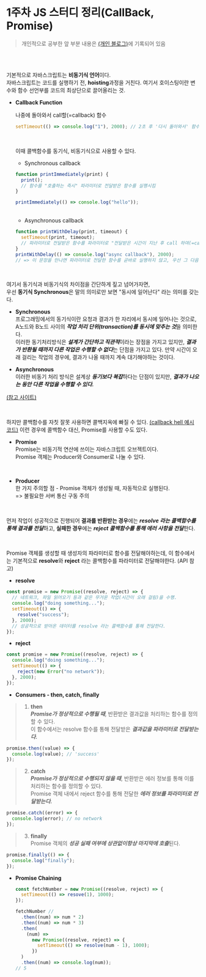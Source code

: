 # 1주차 JS 스터디 정리(CallBack, Promise)

> 개인적으로 공부한 앞 부분 내용은 [(개인 블로그)](https://minsan.tistory.com/)에 기록되어 있음

<br><br>

기본적으로 자바스크립트는 **비동기식 언어**이다.  
자바스크립트는 코드를 실행하기 전, **hoisting**과정을 거친다. 여기서 호이스팅이란 변수와 함수 선언부를 코드의 최상단으로 끌어올리는 것.

- **Callback Function**

  나중에 돌아와서 call할(=callback) 함수

  ```javascript
  setTimeout(() => console.log("1"), 2000); // 2초 후 '다시 돌아와서' 함수 실행
  ```

  <br>

  이때 콜백함수를 동기식, 비동기식으로 사용할 수 있다.

  - Synchronous callback

  ```javascript
  function printImmediately(print) {
    print();
    // 함수를 "호출하는 즉시" 파라미터로 전달받은 함수를 실행시킴
  }

  printImmediately(() => console.log("hello"));
  ```

  <br>

  - Asynchronous callback

  ```javascript
  function printWithDelay(print, timeout) {
    setTimeout(print, timeout);
    // 파라미터로 전달받은 함수를 파라미터로 "전달받은 시간이 지난 후 call 하여(=callback) 실행"
  }
  printWithDelay(() => console.log("async callback"), 2000);
  // => 이 문장을 만나면 파라미터로 전달한 함수를 곧바로 실행하지 않고, 우선 그 다음 코드 작업을 수행한다. 그리고 주어진 시간(timeout. 여기서는 2초)이 지나면 함수로 돌아와서 함수를 실행
  ```

    <br>

여기서 동기식과 비동기식의 차이점을 간단하게 짚고 넘어가자면,  
우선 **동기식 Synchronous**은 말의 의미로만 보면 "동시에 일어난다" 라는 의미를 갖는다.

- **Synchronous**  
  프로그래밍에서의 동기식이란 요청과 결과가 한 자리에서 동시에 일어나는 것으로, A노드와 B노드 사이의 ***작업 처리 단위(transaction)를 동시에 맞추는 것***을 의미한다.  
  이러한 동기처리방식은 ***설계가 간단하고 직관적***이라는 장점을 가지고 있지만, ***결과가 반환될 때까지 다른 작업은 수행할 수 없다***는 단점을 가지고 있다. 만약 시간이 오래 걸리는 작업의 경우에, 결과가 나올 때까지 계속 대기해야하는 것이다.

- **Asynchronous**  
  이러한 비동기 처리 방식은 설계상 ***동기보다 복잡***하다는 단점이 있지만, ***결과가 나오는 동안 다른 작업을 수행할 수 있다.***

[(참고 사이트)](https://private.tistory.com/24)

<br>

하지만 콜백함수를 자칫 잘못 사용하면 콜백지옥에 빠질 수 있다. [(callback hell 예시코드)](https://github.com/minSsan/JavaScript_basic/blob/main/JavaScript/async/callback.js#L27) 이런 경우에 콜백함수 대신, Promise를 사용할 수도 있다.

- **Promise**  
  Promise는 비동기적 연산에 쓰이는 자바스크립트 오브젝트이다.  
  Promise 객체는 Producer와 Consumer로 나눌 수 있다.

<br>

- **Producer**  
  한 가지 주의할 점 - Promise 객체가 생성될 때, 자동적으로 실행된다.  
  => 불필요한 서버 통신 구동 주의

<br>

먼저 작업이 성공적으로 진행되어 **결과를 반환받는 경우**에는 ***resolve 라는 콜백함수를 통해 결과를 전달***하고, **실패한 경우**에는 ***reject 콜백함수를 통해 에러 사항을 전달***한다.

<br>

Promise 객체를 생성할 때 생성자의 파라미터로 함수를 전달해야하는데, 이 함수에서는 기본적으로 **resolve**와 **reject** 라는 콜백함수를 파라미터로 전달해야한다. (API 참고)
<br>

- **resolve**

```javascript
const promise = new Promise((resolve, reject) => {
  // 네트워크, 파일 읽어오기 등과 같은 무거운 작업(시간이 오래 걸림)을 수행.
  console.log("doing something...");
  setTimeout(() => {
    resolve("success");
  }, 2000);
  // 성공적으로 받아온 데이터를 resolve 라는 콜백함수를 통해 전달한다.
});
```

- **reject**

```javascript
const promise = new Promise((resolve, reject) => {
  console.log("doing something...");
  setTimeout(() => {
    reject(new Error("no network"));
  }, 2000);
});
```

- **Consumers - then, catch, finally**

> 1. **then**  
>    **_Promise가 정상적으로 수행될 때_**, 반환받은 결과값을 처리하는 함수를 정의할 수 있다.  
>    이 함수에서는 resolve 함수를 통해 전달받은 **_결과값을 파라미터로 전달받는다._**

```javascript
promise.then((value) => {
  console.log(value); // 'success'
});
```

> 2. **catch**  
>    **_Promise가 정상적으로 수행되지 않을 때_**, 반환받은 에러 정보를 통해 이를 처리하는 함수를 정의할 수 있다.  
>    Promise 객체 내에서 reject 함수를 통해 전달한 **_에러 정보를 파라미터로 전달받는다._**

```javascript
promise.catch((error) => {
  console.log(error); // no network
});
```

> 3. **finally**   
>    Promise 객체의 ***성공 실패 여부에 상관없이항상 마지막에 호출***된다.

```javascript
promise.finally(() => {
  console.log("finally");
});
```

- **Promise Chaining**

  ```javascript
  const fetchNumber = new Promise((resolve, reject) => {
    setTimeout(() => resove(1), 1000);
  });

  fetchNumber //
    .then((num) => num * 2)
    .then((num) => num * 3)
    .then(
      (num) =>
        new Promise((resolve, reject) => {
          setTimeout(() => resolve(num - 1), 1000);
        })
    )
    .then((num) => console.log(num));
  // 5
  ```
